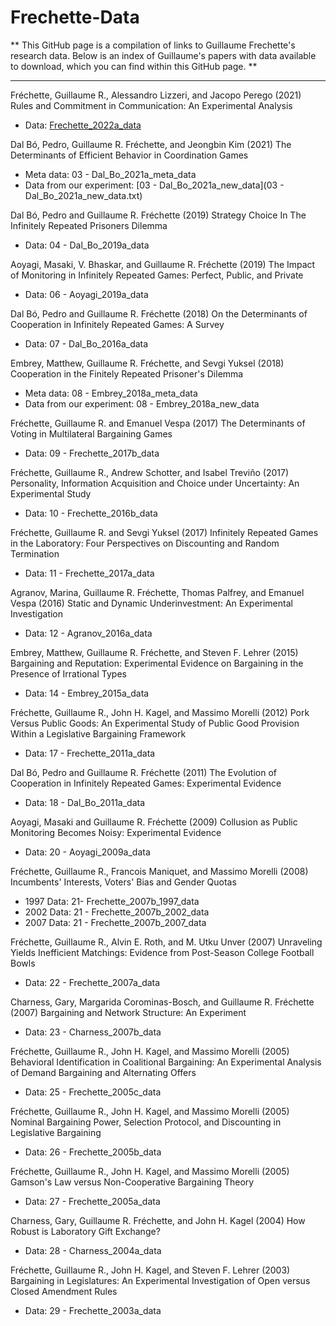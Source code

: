 # Frechette-Data
** This GitHub page is a compilation of links to Guillaume Frechette's research data. Below is an index of Guillaume's papers with data available to download, which you can find within this GitHub page. **

-----

Fréchette, Guillaume R., Alessandro Lizzeri, and Jacopo Perego (2021)
Rules and Commitment in Communication: An Experimental Analysis
  * Data: [Frechette_2022a_data](Frechette_2022a_data.txt)

Dal Bó, Pedro, Guillaume R. Fréchette, and Jeongbin Kim (2021)
The Determinants of Efficient Behavior in Coordination Games
  * Meta data: 03 - Dal_Bo_2021a_meta_data
  * Data from our experiment: [03 - Dal_Bo_2021a_new_data](03 - Dal_Bo_2021a_new_data.txt)

Dal Bó, Pedro and Guillaume R. Fréchette (2019)
Strategy Choice In The Infinitely Repeated Prisoners Dilemma
  * Data: 04 - Dal_Bo_2019a_data

Aoyagi, Masaki, V. Bhaskar, and Guillaume R. Fréchette (2019)
The Impact of Monitoring in Infinitely Repeated Games: Perfect, Public, and Private
  * Data: 06 - Aoyagi_2019a_data

Dal Bó, Pedro and Guillaume R. Fréchette (2018)
On the Determinants of Cooperation in Infinitely Repeated Games: A Survey
  * Data: 07 - Dal_Bo_2016a_data

Embrey, Matthew, Guillaume R. Fréchette, and Sevgi Yuksel (2018)
Cooperation in the Finitely Repeated Prisoner's Dilemma
  * Meta data: 08 - Embrey_2018a_meta_data
  * Data from our experiment: 08 - Embrey_2018a_new_data

Fréchette, Guillaume R. and Emanuel Vespa (2017)
The Determinants of Voting in Multilateral Bargaining Games
  * Data: 09 - Frechette_2017b_data

Fréchette, Guillaume R., Andrew Schotter, and Isabel Treviño (2017)
Personality, Information Acquisition and Choice under Uncertainty: An Experimental Study
  * Data: 10 - Frechette_2016b_data
  
Fréchette, Guillaume R. and Sevgi Yuksel (2017)
Infinitely Repeated Games in the Laboratory: Four Perspectives on Discounting and Random Termination
  * Data: 11 - Frechette_2017a_data

Agranov, Marina, Guillaume R. Fréchette, Thomas Palfrey, and Emanuel Vespa (2016)
Static and Dynamic Underinvestment: An Experimental Investigation
  * Data: 12 - Agranov_2016a_data

Embrey, Matthew, Guillaume R. Fréchette, and Steven F. Lehrer (2015)
Bargaining and Reputation: Experimental Evidence on Bargaining in the Presence of Irrational Types
  * Data: 14 - Embrey_2015a_data

Fréchette, Guillaume R., John H. Kagel, and Massimo Morelli (2012)
Pork Versus Public Goods: An Experimental Study of Public Good Provision Within a Legislative Bargaining Framework
  * Data: 17 - Frechette_2011a_data

Dal Bó, Pedro and Guillaume R. Fréchette (2011)
The Evolution of Cooperation in Infinitely Repeated Games: Experimental Evidence
  * Data: 18 - Dal_Bo_2011a_data

Aoyagi, Masaki and Guillaume R. Fréchette (2009)
Collusion as Public Monitoring Becomes Noisy: Experimental Evidence
  * Data: 20 - Aoyagi_2009a_data

Fréchette, Guillaume R., Francois Maniquet, and Massimo Morelli (2008)
Incumbents' Interests, Voters' Bias and Gender Quotas
  * 1997 Data: 21- Frechette_2007b_1997_data
  * 2002 Data: 21 - Frechette_2007b_2002_data
  * 2007 Data: 21 - Frechette_2007b_2007_data

Fréchette, Guillaume R., Alvin E. Roth, and M. Utku Unver (2007)
Unraveling Yields Inefficient Matchings: Evidence from Post-Season College Football Bowls
  * Data: 22 - Frechette_2007a_data

Charness, Gary, Margarida Corominas-Bosch, and Guillaume R. Fréchette (2007)
Bargaining and Network Structure: An Experiment
  * Data: 23 - Charness_2007b_data

Fréchette, Guillaume R., John H. Kagel, and Massimo Morelli (2005)
Behavioral Identification in Coalitional Bargaining: An Experimental Analysis of Demand Bargaining and Alternating Offers
  * Data: 25 - Frechette_2005c_data

Fréchette, Guillaume R., John H. Kagel, and Massimo Morelli (2005)
Nominal Bargaining Power, Selection Protocol, and Discounting in Legislative Bargaining
  * Data: 26 - Frechette_2005b_data

Fréchette, Guillaume R., John H. Kagel, and Massimo Morelli (2005)
Gamson's Law versus Non-Cooperative Bargaining Theory
  * Data: 27 - Frechette_2005a_data

Charness, Gary, Guillaume R. Fréchette, and John H. Kagel (2004)
How Robust is Laboratory Gift Exchange?
  * Data: 28 - Charness_2004a_data

Fréchette, Guillaume R., John H. Kagel, and Steven F. Lehrer (2003)
Bargaining in Legislatures: An Experimental Investigation of Open versus Closed Amendment Rules
  * Data: 29 - Frechette_2003a_data
